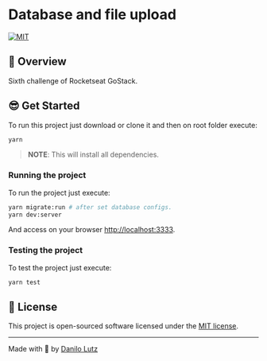 # Database and file upload

[![MIT](https://img.shields.io/github/license/danilolutz/desafio06)](https://img.shields.io/github/license/danilolutz/desafio06)

## :rocket: Overview

Sixth challenge of Rocketseat GoStack.

## :sunglasses: Get Started

To run this project just download or clone it and then on root folder execute:

```bash
yarn
```

> **NOTE**: This will install all dependencies.

### Running the project

To run the project just execute:

```bash
yarn migrate:run # after set database configs.
yarn dev:server
```

And access on your browser <http://localhost:3333>.

### Testing the project

To test the project just execute:

```bash
yarn test
```

## :scroll: License

This project is open-sourced software licensed under the [MIT license](https://opensource.org/licenses/MIT).

---

Made with :purple_heart: by [Danilo Lutz](https://www.linkedin.com/in/danilolutz/)
